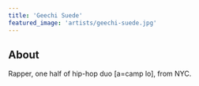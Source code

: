```yaml
---
title: 'Geechi Suede'
featured_image: 'artists/geechi-suede.jpg'
---
```


## About

Rapper, one half of hip-hop duo [a=camp lo], from NYC.
